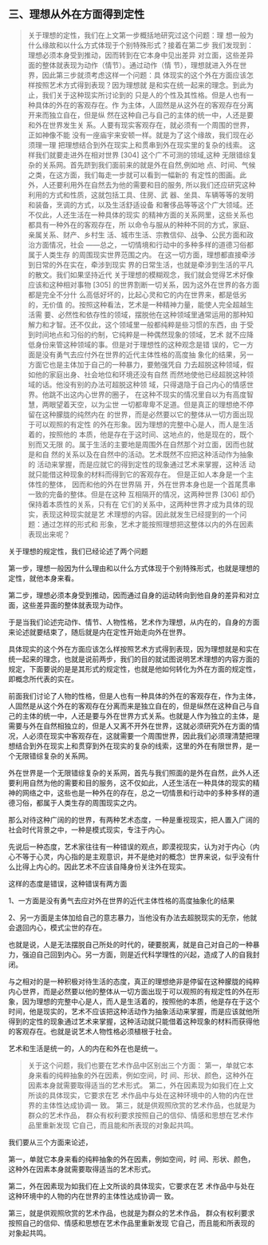 <h2>三、理想从外在⽅⾯得到定性</h2><blockquote data-pid="szsf2kD0">关于理想的定性，我们在上⽂第⼀步概括地研究过这个问题：理 想⼀般为什么缘故和以什么⽅式体现于个别特殊形式？接着在第⼆步 我们发现到：理想必须本⾝受到推动，因⽽转到在它本⾝中⻅出差异 对⽴⾯，这些差异⾯的整体就表现为动作（情节）。通过动作（情 节），理想就进⼊外在世界，因此第三步就须考虑这样⼀个问题：具 体现实的这个外在⽅⾯应该怎样按照艺术⽅式得到表现？因为理想就 是和实在统⼀起来的理念。到此为⽌，我们关于这种现实所讨论到的 只是⼈的个性及其性格。但是⼈也有⼀种具体的外在的客观存在。作 为主体，⼈固然是从这外在的客观存在分离开来⽽独⽴⾃在，但是纵 然在这种⾃⼰与⾃⼰的主体的统⼀中，⼈还是要和外在世界发⽣关 系。⼈要有现实客观存在，就必须有⼀个周围的世界，正如神像不能 没有⼀座庙宇来安顿⼀样。就是为了这个缘故，我们现在必须理⼀理 把理想结合到外在现实上和贯串到外在现实⾥的复杂的线索。 这样我们就要⾛进外在相对世界 [304] 这个⼴不可测的领域,这种 ⽆限错综复杂的关系⽹。⾸先跻到我们⾯前来的就是外在⾃然,例如地 点、时间、⽓候之类，在这⽅⾯，我们每⾛⼀步就可以看到⼀幅新的 有定性的图画。此外，⼈还要利⽤外在⾃然去为他的需要和⽬的服务, 所以我们还应研究这种利⽤的⽅式和性质，这就包括⼯具、住房、武 器、坐具、⻋辆等等的发明和装备，烹调的⽅式，以及⽣活舒适设备 和奢侈品等等这个⼴⼤领域。还不仅此，⼈还⽣活在⼀种具体的现实 的精神⽅⾯的关系⽹⾥，这些关系也都具有⼀种外在的客观存在，所 以命令与服从的种种不同的⽅式，家庭、亲属关系、财产、乡村⽣ 活、城市⽣活、宗教信仰、战争、公⺠⽅⾯和政治⽅⾯情况，社会 ——总之，⼀切情境和⾏动中的多种多样的道德习俗都属于⼈类⽣存 的周围现实世界范围之内。 在这⼀切⽅⾯，理想都直接牵涉到⽇常的外在实在，牵涉到现实 界的⽇常⽣活，也就是牵涉到⽣活的平凡的散⽂。我们如果坚持近代 关于理想的模糊观念，我们就会觉得艺术好像应该和这种相对事物 [305] 的世界割断⼀切关系，因为这外在世界的各⽅⾯都是完全不分什 么⾼低好坏的，⽐起⼼灵和它的内在世界来，都是低劣的，⽆价值 的。按照这种看法，艺术是⼀种精神⼒量，能使⼈完全超越⽣活需 要、必然性和依存性的领域，摆脱他在这种领域⾥通常运⽤的那种知 解⼒和才智。还不仅此，这个领域⾥⼀般都纯粹是些习惯的东⻄，由 于受到时间地点和习俗的约制，它纯粹是⼀种偶然现象的领域，艺术 就不应降低⾝份来管这种领域的事。但是对于理想性的这种观念是错 误的，它⼀⽅⾯是没有勇⽓去应付外在世界的近代主体性格的⾼度抽 象化的结果，另⼀⽅⾯它也是主体加于⾃⼰的⼀种暴⼒，要勉强凭⾃ ⼒去超脱这种领域，假如他的家庭出⾝、社会地位和环境还没有⾃然 ⽽然地使他已经超脱这种领域的话。他没有别的办法可超脱这种领 域，只得退隐于⾃⼰内⼼的情感世界。他跳不出这内⼼世界的圈⼦， 在这种不现实的情况⾥⾃以为有⾼度智慧，两眼望着天空，以为尘世 ⼀切都卑卑不⾜道。但是真正的理想绝不停留在这种朦胧的纯然内在 的世界，⽽是必然要以它的整体从⼀切⽅⾯出现于可以观照的有定性 的外在形象。因为理想的完整中⼼是⼈，⽽⼈是⽣活着的，按照他的 本质，他是存在于这时间、这地点的，他是现在的，既个别⽽⼜⽆限 的。属于⽣活的主要地是周围外在⾃然那个对⽴⾯，因⽽也就是和⾃ 然的关系以及在⾃然中的活动。艺术既然不应把这种活动作为抽象的 活动来掌握，⽽是应就它的得到定性的现象通过艺术来掌握，这种活 动就只能借这种现象的材料⽽得到它的客观存在。 但是正如⼈本⾝是⼀个主体性的整体， 因⽽和他的外在世界隔 开，外在世界本⾝也是⼀个⾸尾贯串⼀致的完备的整体。但是在这种 互相隔开的情况，这两种世界 [306] 却仍保持着本质性的关系，只有在 它们的关系中，这两种世界才成为具体的现实，表现这种现实就是艺 术理想的内容。因此就发⽣已经提到的⼀个问题：通过怎样的形式和 形象，艺术才能按照理想把这整体以内的外在因素表现出来呢？</blockquote><p data-pid="AuunI62r">关于理想的规定性，我们已经论述了两个问题</p><p data-pid="HQ-EjhY6">第一步，理想一般因为什么理由和以什么方式体现于个别特殊形式，也就是理想的定性，就他本身来看。</p><p data-pid="Caw27jOK">第二步，理想必须本身受到推动，因而通过自身的运动转向到他自身的差异和对立面，这些差异面的整体就表现为动作。</p><p data-pid="XihC9yWK">于是当我们论述完动作、情节、人物性格，艺术作为理想，从内在的，自身的方面来论述就要结束了，随后就是内在定性开始走向外在世界。</p><p data-pid="jSfiMOU6">具体现实的这个外在方面应该怎么样按照艺术方式得到表现，因为理想就是和实在统一起来的理念，也就是说前两步，我们的目的就试图说明艺术理想的内容方面的规定，下面要说的是是其形式的规定性，也就是他如何转化为外在方面的规定性，即概念所代表的实在。</p><p data-pid="pGWyHzrV">前面我们讨论了人物的性格，但是人也有一种具体的外在的客观存在，作为主体，人固然是从这个外在的客观存在分离而来是独立自在的，但是纵然在这种自己与自己的主体的统一中，人还是要与外在世界方式关系。也就是人作为独立的主体，是需要与外在自然相独立的，但是人又离不开外在世界，这就必须研究外在方面的情况，人必须在现实中客观存在，这就需要一个周围世界，因此我们必须理清楚把理想结合到外在现实上和贯穿到外在现实的复杂的线索，这里的外在有限世界，是一个无限错综复杂的关系网。</p><p data-pid="EKK0DkIZ">外在世界是一个无限错综复杂的关系网，首先与我们照面的是外在自然，此外人还要利用自然为他的需要和目的服务，这不仅如此，人还生活在一种具体的现实的精神的网络之中，这些也是一种外在的存在，总之一切情景和行动中的多种多样的道德习俗，都属于人类生存的周围现实之内。</p><p data-pid="8gwA38eM">那么对待这种广阔的的世界，有两种艺术态度，一种是重视现实，把人置入广阔的社会时代背景之中，一种是模式现实，专注于内心。</p><p data-pid="qJES5zXk">先说后一种态度，艺术家往往有一种错误的观点，即漠视现实，认为对于内心（内心不等于心灵，内心指的是主观意识，并不是绝对的概念）世界来说，似乎没有什么比得上内心的。因此艺术不应该自降身份关注外在现实。</p><p data-pid="lfJvmPuY">这样的态度是错误，这种错误有两方面</p><p data-pid="LPjQljFR">1、一方面是没有勇气去应对外在世界的近代主体性格的高度抽象化的结果</p><p data-pid="8s9VYEAT">2、另一方面是主体加给自己的意志暴力，当他没有办法去超脱现实的无奈，他就会退回内心，模式尘世的存在。</p><p data-pid="fpYtLSCv">也就是说，人是无法摆脱自己所处的时代的，硬要脱离，就是自己对自己的一种暴力，强迫自己回到内心。另一方面，则是近代科学理性的兴起，造成了人的自我封闭。</p><p data-pid="2kz0SNOj">与之相对的是一种积极对待生活的态度，真正的理想绝非是停留在这种朦胧的纯粹内心世界，而是必然要以他的整体从一切方面出现于可以观照的有规定性的外在形象，因为理想的完整中心是人，而人是生活着的，按照他的本质，他是存在于这个时间，他是现实的，艺术不应该把这种活动作为抽象活动来掌握，而是应该就他所得到的定性的现象通过艺术来掌握，这种活动就只能借着这种现象的材料而获得他的客观存在。也就是说艺术人物性格必须植根于社会。</p><p data-pid="1Uq4Qum3">艺术和生活是统一的，人的内在和外在也是统一。</p><blockquote data-pid="yy4q1jqs">关于这个问题，我们也要在艺术作品中区别出三个⽅⾯： 第⼀，单就它本⾝来看的纯粹抽象的外在因素，例如空间，时 间、形状、颜⾊，这种外在因素本⾝就需要取得适当的艺术形式。 第⼆，外在因素现为如我们在上⽂所谈的具体现实，它要求在艺 术作品中与处在这种环境中的⼈物的内在世界的主体性达成协调⼀ 致。 第三，就是供观照欣赏的艺术作品，也就是为群众的艺术作品， 群众有权利要求按照⾃⼰的信仰、情感和思想在艺术作品⾥重新发现 它⾃⼰，⽽且能和所表现的对象起共鸣。 </blockquote><p data-pid="va_r6-BS">我们要从三个方面来论述，</p><p data-pid="MEQjz_zT"> 第⼀，单就它本⾝来看的纯粹抽象的外在因素，例如空间，时 间、形状、颜⾊，这种外在因素本⾝就需要取得适当的艺术形式。</p><p data-pid="QcTmMOhQ"> 第⼆，外在因素现为如我们在上⽂所谈的具体现实，它要求在艺 术作品中与处在这种环境中的⼈物的内在世界的主体性达成协调⼀ 致。</p><p data-pid="uCF-27IM"> 第三，就是供观照欣赏的艺术作品，也就是为群众的艺术作品， 群众有权利要求按照⾃⼰的信仰、情感和思想在艺术作品⾥重新发现 它⾃⼰，⽽且能和所表现的对象起共鸣。 </p><p></p>